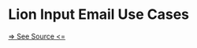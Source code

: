 # Lion Input Email Use Cases

[=> See Source <=](../../../docs/components/input-email/use-cases.md)
